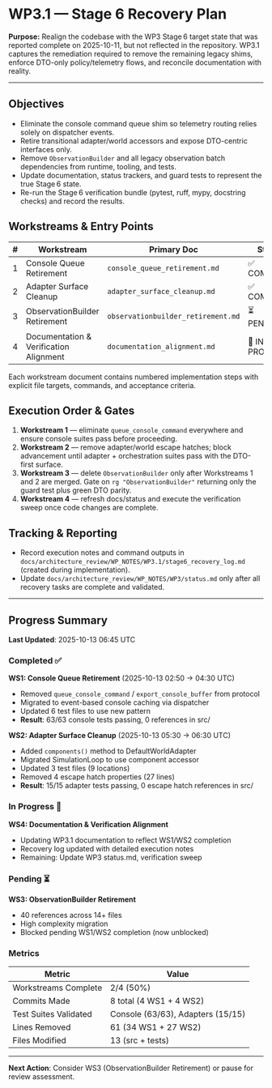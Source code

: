 # WP3.1 — Stage 6 Recovery Plan

**Purpose:** Realign the codebase with the WP3 Stage 6 target state that was reported complete on 2025-10-11, but not reflected in the repository. WP3.1 captures the remediation required to remove the remaining legacy shims, enforce DTO-only policy/telemetry flows, and reconcile documentation with reality.

---

## Objectives
- Eliminate the console command queue shim so telemetry routing relies solely on dispatcher events.
- Retire transitional adapter/world accessors and expose DTO-centric interfaces only.
- Remove `ObservationBuilder` and all legacy observation batch dependencies from runtime, tooling, and tests.
- Update documentation, status trackers, and guard tests to represent the true Stage 6 state.
- Re-run the Stage 6 verification bundle (pytest, ruff, mypy, docstring checks) and record the results.

## Workstreams & Entry Points
| # | Workstream | Primary Doc | Status |
|---|------------|-------------|--------|
| 1 | Console Queue Retirement | `console_queue_retirement.md` | ✅ COMPLETE |
| 2 | Adapter Surface Cleanup | `adapter_surface_cleanup.md` | ✅ COMPLETE |
| 3 | ObservationBuilder Retirement | `observationbuilder_retirement.md` | ⏳ PENDING |
| 4 | Documentation & Verification Alignment | `documentation_alignment.md` | 🔄 IN PROGRESS |

Each workstream document contains numbered implementation steps with explicit
file targets, commands, and acceptance criteria.

## Execution Order & Gates
1. **Workstream 1** — eliminate `queue_console_command` everywhere and ensure
   console suites pass before proceeding.
2. **Workstream 2** — remove adapter/world escape hatches; block advancement
   until adapter + orchestration suites pass with the DTO-first surface.
3. **Workstream 3** — delete `ObservationBuilder` only after Workstreams 1 and 2
   are merged. Gate on `rg "ObservationBuilder"` returning only the guard test
   plus green DTO parity.
4. **Workstream 4** — refresh docs/status and execute the verification sweep
   once code changes are complete.

## Tracking & Reporting
- Record execution notes and command outputs in `docs/architecture_review/WP_NOTES/WP3.1/stage6_recovery_log.md` (created during implementation).
- Update `docs/architecture_review/WP_NOTES/WP3/status.md` only after all recovery tasks are complete and validated.

---

## Progress Summary

**Last Updated**: 2025-10-13 06:45 UTC

### Completed ✅

**WS1: Console Queue Retirement** (2025-10-13 02:50 → 04:30 UTC)
- Removed `queue_console_command` / `export_console_buffer` from protocol
- Migrated to event-based console caching via dispatcher
- Updated 6 test files to use new pattern
- **Result**: 63/63 console tests passing, 0 references in src/

**WS2: Adapter Surface Cleanup** (2025-10-13 05:30 → 06:30 UTC)
- Added `components()` method to DefaultWorldAdapter
- Migrated SimulationLoop to use component accessor
- Updated 3 test files (9 locations)
- Removed 4 escape hatch properties (27 lines)
- **Result**: 15/15 adapter tests passing, 0 escape hatch references in src/

### In Progress 🔄

**WS4: Documentation & Verification Alignment**
- Updating WP3.1 documentation to reflect WS1/WS2 completion
- Recovery log updated with detailed execution notes
- Remaining: Update WP3 status.md, verification sweep

### Pending ⏳

**WS3: ObservationBuilder Retirement**
- 40 references across 14+ files
- High complexity migration
- Blocked pending WS1/WS2 completion (now unblocked)

### Metrics

| Metric | Value |
|--------|-------|
| Workstreams Complete | 2/4 (50%) |
| Commits Made | 8 total (4 WS1 + 4 WS2) |
| Test Suites Validated | Console (63/63), Adapters (15/15) |
| Lines Removed | 61 (34 WS1 + 27 WS2) |
| Files Modified | 13 (src + tests) |

---

**Next Action**: Consider WS3 (ObservationBuilder Retirement) or pause for review assessment.
